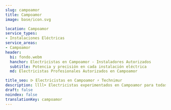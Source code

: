 ```yaml
---
slug: campoamor
title: Campoamor
image: base/icon.svg

location: Campoamor
service_types:
- Instalaciones Eléctricas
service_areas:
- Campoamor
header:
  bi: fondo.webm
  hanchor: Electricistas en Campoamor - Instaladores Autorizados
  subtitle: Potencia y precisión en cada instalación eléctrica
  md: Electricistas Profesionales Autorizados en Campoamor

title_seo: ᐅ Electricistas en Campoamor ⚡️ Technimur
description: llll➤ Electricistas experimentados en Campoamor para todas tus necesidades eléctricas. Servicio rápido, eficaz y de confianza ✅ ¡Contáctanos!
draft: false
noindex: false
translationKey: campoamor
---
```

